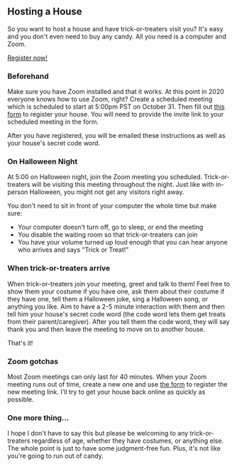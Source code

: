 ## Hosting a House

So you want to host a house and have trick-or-treaters visit you?  It's easy and
you don't even need to buy any candy.  All you need is a computer and Zoom.

[Register now!](https://forms.gle/R9fPt49wtiM4AxgV9)

### Beforehand

Make sure you have Zoom installed and that it works.  At this point in 2020
everyone knows how to use Zoom, right?  Create a scheduled meeting which is
scheduled to start at 5:00pm PST on October 31.  Then fill out [this form](https://forms.gle/R9fPt49wtiM4AxgV9)
to register your house.  You will need to provide the invite link to your
scheduled meeting in the form.

After you have registered, you will be emailed these instructions as well as
your house's secret code word.

### On Halloween Night

At 5:00 on Halloween night, join the Zoom meeting you scheduled.  Trick-or-treaters
will be visiting this meeting throughout the night.  Just like with in-person
Halloween, you might not get any visitors right away.

You don't need to sit in front of your computer the whole time but make sure:

* Your computer doesn't turn off, go to sleep, or end the meeting
* You disable the waiting room so that trick-or-treaters can join
* You have your volume turned up loud enough that you can hear anyone who arrives
  and says "Trick or Treat!"

### When trick-or-treaters arrive

When trick-or-treaters join your meeting, greet and talk to them!  Feel free to
show them your costume if you have one, ask them about their costume if they
have one, tell them a Halloween joke, sing a Halloween song, or anything you
like.  Aim to have a 2-5 minute interaction with them and then tell him your
house's secret code word (the code word lets them get treats from their
parent/caregiver).  After you tell them the code word, they will say thank you
and then leave the meeting to move on to another house.

That's it!

### Zoom gotchas

Most Zoom meetings can only last for 40 minutes.  When your Zoom meeting runs
out of time, create a new one and use [the form](https://forms.gle/R9fPt49wtiM4AxgV9)
to register the new meeting link.  I'll try to get your house back online as
quickly as possible.

### One more thing...

I hope I don't have to say this but please be welcoming to any trick-or-treaters
regardless of age, whether they have costumes, or anything else.  The whole
point is just to have some judgment-free fun.  Plus, it's not like you're
going to run out of candy.